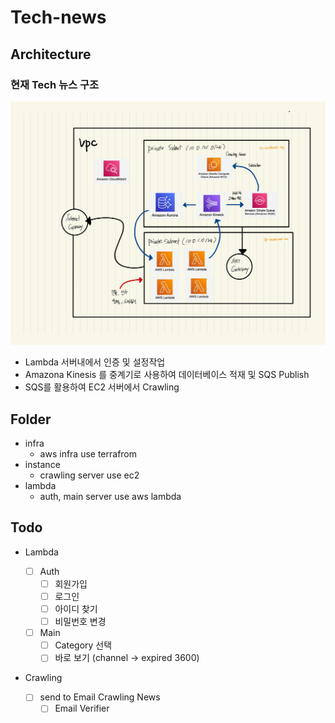 # Tech-news

## Architecture

### 현재 Tech 뉴스 구조

![current](./public/tech-news.jpg)

- Lambda 서버내에서 인증 및 설정작업
- Amazona Kinesis 를 중계기로 사용하여 데이터베이스 적재 및 SQS Publish
- SQS를 활용하여 EC2 서버에서 Crawling

## Folder

- infra
  - aws infra use terrafrom
- instance
  - crawling server use ec2
- lambda
  - auth, main server use aws lambda

## Todo

- Lambda

  - [ ] Auth
    - [ ] 회원가입
    - [ ] 로그인
    - [ ] 아이디 찾기
    - [ ] 비밀번호 변경
  - [ ] Main
    - [ ] Category 선택
    - [ ] 바로 보기 (channel -> expired 3600)

- Crawling
  - [ ] send to Email Crawling News
    - [ ] Email Verifier
